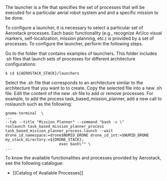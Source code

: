 The launcher is a file that specifies the set of processes that will be executed for a particular aerial robot system and and a specific mission to be done.

To configure a launcher, it is necessary to select a particular set of Aerostack processes. Each basic functionality (e.g., recognize ArUco visual markers, self-localization, mission planning, etc.) is provided by a set of processes. To configure the launcher, perform the following steps.

Go to the folder that contains examples of launchers. This folder includes .sh files that launch sets of processes for different architecture configurations:

```
$ cd ${AEROSTACK_STACK}/launchers
```

Select the .sh file that corresponds to an architecture similar to the architecture that you want to to create. Copy the selected file into a new .sh file. Edit the content of the new .sh file to add or remove processes. For example, to add the process task_based_mission_planner, add a new call to roslaunch such as the following:

```
gnome-terminal  \
...
--tab --title "Mission Planner" --command "bash -c \"
roslaunch task_based_mission_planner_process task_based_mission_planner_process.launch --wait drone_id_namespace:=drone$NUMID_DRONE drone_id_int:=$NUMID_DRONE my_stack_directory:=${DRONE_STACK};
						exec bash\"" \
...
```

To know the available functionalities and processes provided by Aerostack, see the following catalogue:

- [[Catalog of Available Processes]] 